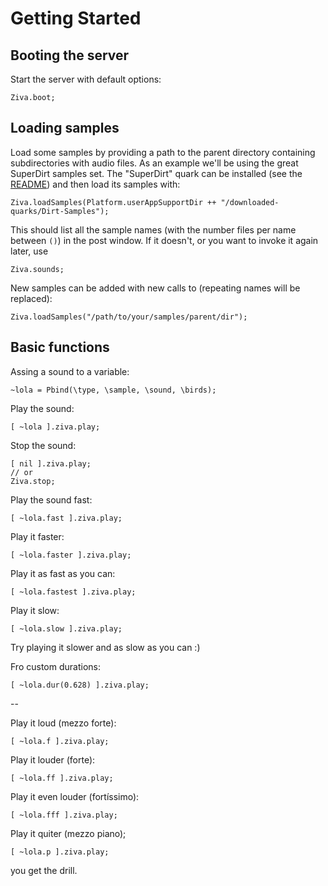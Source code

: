 # Getting Started

## Booting the server
Start the server with default options:

`Ziva.boot;`

## Loading samples
Load some samples by providing a path to the parent directory containing subdirectories with audio files.
As an example we'll be using the great SuperDirt samples set. The "SuperDirt" quark can be installed (see the [README](./README.md)) and then load its samples with:

`Ziva.loadSamples(Platform.userAppSupportDir ++ "/downloaded-quarks/Dirt-Samples");`

This should list all the sample names (with the number files per name between `()`) in the post window. If it doesn't, or you want to invoke it again later, use

`Ziva.sounds;`

New samples can be added with new calls to (repeating names will be replaced):

`Ziva.loadSamples("/path/to/your/samples/parent/dir");`

## Basic functions

Assing a sound to a variable:

`~lola = Pbind(\type, \sample, \sound, \birds);`

Play the sound:

`[ ~lola ].ziva.play;`

Stop the sound:

```
[ nil ].ziva.play;
// or 
Ziva.stop;
```

Play the sound fast:

`[ ~lola.fast ].ziva.play;`

Play it faster:

`[ ~lola.faster ].ziva.play;`

Play it as fast as you can:

`[ ~lola.fastest ].ziva.play;`

Play it slow:

`[ ~lola.slow ].ziva.play;`

Try playing it slower and as slow as you can :)

Fro custom durations:

`[ ~lola.dur(0.628) ].ziva.play;`
 
--

Play it loud (mezzo forte):

`[ ~lola.f ].ziva.play;`

Play it louder (forte):

`[ ~lola.ff ].ziva.play;`

Play it even louder (fortíssimo):

`[ ~lola.fff ].ziva.play;`

Play it quiter (mezzo piano);

`[ ~lola.p ].ziva.play;`

you get the drill.
